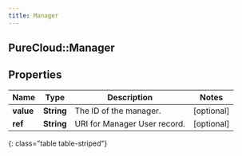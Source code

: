 ```yaml
---
title: Manager
---
```

## PureCloud::Manager

## Properties

|Name | Type | Description | Notes|
|------------ | ------------- | ------------- | -------------|
| **value** | **String** | The ID of the manager. | [optional] |
| **ref** | **String** | URI for Manager User record. | [optional] |
{: class="table table-striped"}


